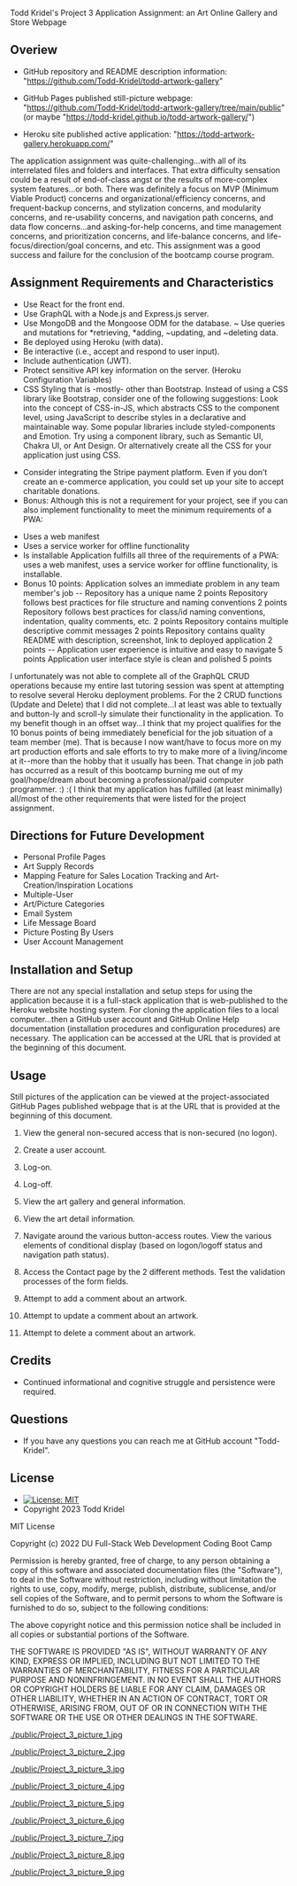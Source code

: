 
Todd Kridel's Project 3 Application Assignment: an Art Online Gallery and Store Webpage

## Overiew

* GitHub repository and README description information: "https://github.com/Todd-Kridel/todd-artwork-gallery"

* GitHub Pages published still-picture webpage: "https://github.com/Todd-Kridel/todd-artwork-gallery/tree/main/public"
(or maybe "https://todd-kridel.github.io/todd-artwork-gallery/")

* Heroku site published active application: "https://todd-artwork-gallery.herokuapp.com/"

The application assignment was quite-challenging...with all of its interrelated files and folders and interfaces. That extra difficulty sensation could be a result of end-of-class angst or the results of more-complex system features...or both. There was definitely a focus on MVP (Minimum Viable Product) concerns and organizational/efficiency concerns, and frequent-backup concerns, and stylization concerns, and modularity concerns, and re-usability concerns, and navigation path concerns, and data flow concerns...and asking-for-help concerns, and time management concerns, and prioritization concerns, and life-balance concerns, and life-focus/direction/goal concerns, and etc. This assignment was a good success and failure for the conclusion of the bootcamp course program.

## Assignment Requirements and Characteristics

* Use React for the front end.
* Use GraphQL with a Node.js and Express.js server.
* Use MongoDB and the Mongoose ODM for the database.
~ Use queries and mutations for *retrieving, *adding, ~updating, and ~deleting data.
* Be deployed using Heroku (with data).
* Be interactive (i.e., accept and respond to user input).
* Include authentication (JWT).
* Protect sensitive API key information on the server. (Heroku Configuration Variables)
* CSS Styling that is -mostly- other than Bootstrap. Instead of using a CSS library like Bootstrap, consider one of the following suggestions: Look into the concept of CSS-in-JS, which abstracts CSS to the component level, using JavaScript to describe styles in a declarative and maintainable way. Some popular libraries include styled-components and Emotion. Try using a component library, such as Semantic UI, Chakra UI, or Ant Design. Or alternatively create all the CSS for your application just using CSS.
- Consider integrating the Stripe payment platform. Even if you don’t create an e-commerce application, you could set up your site to accept charitable donations.
- Bonus: Although this is not a requirement for your project, see if you can also implement functionality to meet the minimum requirements of a PWA:
 * Uses a web manifest
 * Uses a service worker for offline functionality
 * Is installable
Application fulfills all three of the requirements of a PWA: uses a web manifest, uses a service worker for offline functionality, is installable.
* Bonus 10 points: Application solves an immediate problem in any team member's job 
--
Repository has a unique name 2 points
Repository follows best practices for file structure and naming conventions 2 points
Repository follows best practices for class/id naming conventions, indentation, quality comments, etc. 2 points
Repository contains multiple descriptive commit messages 2 points
Repository contains quality README with description, screenshot, link to deployed application 2 points
--
Application user experience is intuitive and easy to navigate 5 points
Application user interface style is clean and polished 5 points

I unfortunately was not able to complete all of the GraphQL CRUD operations because my entire last tutoring session was spent at attempting to resolve several Heroku deployment problems. For the 2 CRUD functions (Update and Delete) that I did not complete...I at least was able to textually and button-ly and scroll-ly simulate their functionality in the application. To my benefit though in an offset way...I think that my project qualifies for the 10 bonus points of being immediately beneficial for the job situation of a team member (me). That is because I now want/have to focus more on my art production efforts and sale efforts to try to make more of a living/income at it--more than the hobby that it usually has been. That change in job path has occurred as a result of this bootcamp burning me out of my goal/hope/dream about becoming a professional/paid computer programmer. :) :( I think that my application has fulfilled (at least minimally) all/most of the other requirements that were listed for the project assignment.


## Directions for Future Development 

* Personal Profile Pages
* Art Supply Records
* Mapping Feature for Sales Location Tracking
and Art-Creation/Inspiration Locations
* Multiple-User
* Art/Picture Categories
* Email System
* Life Message Board
* Picture Posting By Users
* User Account Management

## Installation and Setup

There are not any special installation and setup steps for using the application because it is a full-stack application that is web-published to the Heroku website hosting system. For cloning the application files to a local computer...then a GitHub user account and GitHub Online Help documentation (installation procedures and configuration procedures) are necessary. The application can be accessed at the URL that is provided at the beginning of this document.

## Usage

Still pictures of the application can be viewed at the project-associated GitHub Pages published webpage that is at the URL that is provided at the beginning of this document.

1. View the general non-secured access that is non-secured (no logon).

2. Create a user account.

3. Log-on.

4. Log-off.

5. View the art gallery and general information.

6. View the art detail information.

7. Navigate around the various button-access routes. View the various
elements of conditional display (based on logon/logoff status and
navigation path status).

8. Access the Contact page by the 2 different methods. Test the 
validation processes of the form fields.

9. Attempt to add a comment about an artwork.

10. Attempt to update a comment about an artwork.

11. Attempt to delete a comment about an artwork.

## Credits 

* Continued informational and cognitive struggle and persistence were required.

## Questions

* If you have any questions you can reach me at GitHub account "Todd-Kridel".


## License

*  [![License: MIT](https://img.shields.io/badge/License-MIT-blue.svg)](https://opensource.org/licenses/MIT) 
* Copyright 2023 Todd Kridel

MIT License

Copyright (c) 2022 DU Full-Stack Web Development Coding Boot Camp

Permission is hereby granted, free of charge, to any person obtaining a copy
of this software and associated documentation files (the "Software"), to deal
in the Software without restriction, including without limitation the rights
to use, copy, modify, merge, publish, distribute, sublicense, and/or sell
copies of the Software, and to permit persons to whom the Software is
furnished to do so, subject to the following conditions:

The above copyright notice and this permission notice shall be included in all
copies or substantial portions of the Software.

THE SOFTWARE IS PROVIDED "AS IS", WITHOUT WARRANTY OF ANY KIND, EXPRESS OR
IMPLIED, INCLUDING BUT NOT LIMITED TO THE WARRANTIES OF MERCHANTABILITY,
FITNESS FOR A PARTICULAR PURPOSE AND NONINFRINGEMENT. IN NO EVENT SHALL THE
AUTHORS OR COPYRIGHT HOLDERS BE LIABLE FOR ANY CLAIM, DAMAGES OR OTHER
LIABILITY, WHETHER IN AN ACTION OF CONTRACT, TORT OR OTHERWISE, ARISING FROM,
OUT OF OR IN CONNECTION WITH THE SOFTWARE OR THE USE OR OTHER DEALINGS IN THE
SOFTWARE.


[./public/Project_3_picture_1.jpg](./public/Project_3_picture_1.jpg)

[./public/Project_3_picture_2.jpg](./public/Project_3_picture_2.jpg)

[./public/Project_3_picture_3.jpg](./public/Project_3_picture_3.jpg)

[./public/Project_3_picture_4.jpg](./public/Project_3_picture_4.jpg)

[./public/Project_3_picture_5.jpg](./public/Project_3_picture_5.jpg)

[./public/Project_3_picture_6.jpg](./public/Project_3_picture_6.jpg)

[./public/Project_3_picture_7.jpg](./public/Project_3_picture_7.jpg)

[./public/Project_3_picture_8.jpg](./public/Project_3_picture_8.jpg)

[./public/Project_3_picture_9.jpg](./public/Project_3_picture_9.jpg)

